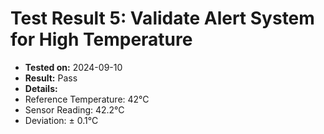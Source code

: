 # Test Result 5: Validate Alert System for High Temperature
- **Tested on:** 2024-09-10
- **Result:** Pass
- **Details:**
 - Reference Temperature: 42°C
 - Sensor Reading: 42.2°C
 - Deviation: ± 0.1°C

